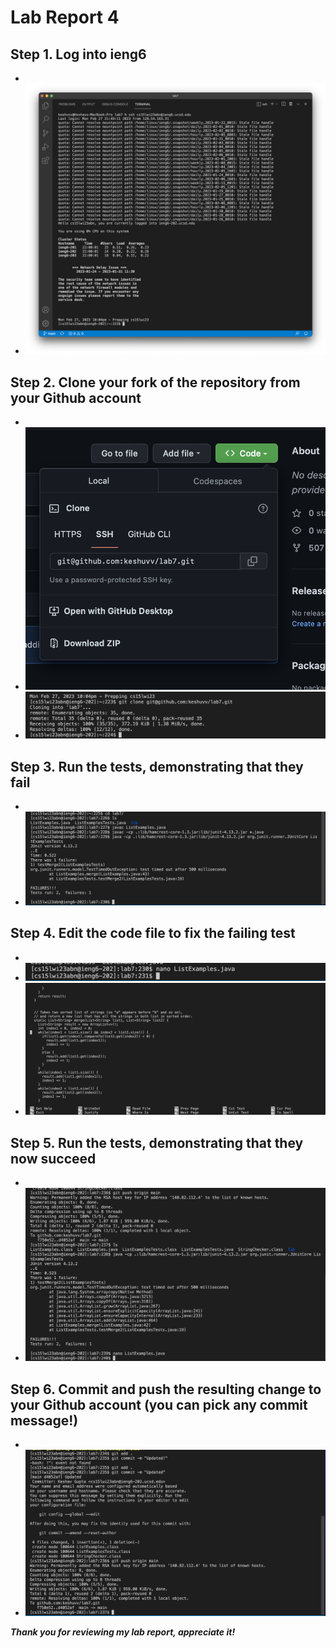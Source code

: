 # Lab Report 4 

## Step 1. Log into ieng6
   * 
   * ![Image](images/File1.png)
   
 
## Step 2. Clone your fork of the repository from your Github account
   * 
   * ![Image](images/File8.png)
   * ![Image](images/File2.png)
  

## Step 3. Run the tests, demonstrating that they fail
   * 
   * ![Image](images/File3.png)
  

## Step 4. Edit the code file to fix the failing test
   * 
   * ![Image](images/File4.png)
   * ![Image](images/File6.png)
 

## Step 5. Run the tests, demonstrating that they now succeed
   * 
   * ![Image](images/File7.png)
   

## Step 6. Commit and push the resulting change to your Github account (you can pick any commit message!)
   * 
   * ![Image](images/File5.png)
   
 
***Thank you for reviewing my lab report, appreciate it!*** 
